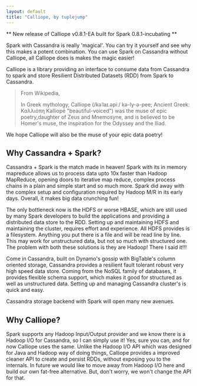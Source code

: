 ```yaml
---
layout: default
title: "Calliope, by tuplejump"
---
```



** New release of Calliope v0.8.1-EA built for Spark 0.8.1-incubating **

Spark with Cassandra is really 'magical'. You can try it yourself and see why this makes a potent combination. You can use Spark on Cassandra without Calliope, all Calliope does is makes the magic easier!

Calliope is a library providing an interface to consume data from Cassandra to spark and store Resilient Distributed Datasets (RDD) from Spark to Cassandra.

> From Wikipedia,
>
> In Greek mythology, Calliope (/kəˈlaɪ.əpiː/ kə-ly-ə-pee; Ancient Greek: Καλλιόπη Kalliopē "beautiful-voiced") was the muse of epic poetry,daughter of Zeus and Mnemosyne, and is believed to be Homer's muse, the inspiration for the Odyssey and the Iliad.

We hope Calliope will also be the muse of your epic data poetry! 

## Why Cassandra + Spark?
Cassandra + Spark is the match made in heaven! Spark with its in memory mapreduce allows us to process data upto 10x faster than Hadoop MapReduce, opening doors to iterative map reduce, complex process chains in a plain and simple start and so much more. Spark did away with the complex setup and configuration required by Hadoop M/R in its early days. Overall, it makes big data crunching fun!

The only bottleneck now is the HDFS or worse HBASE, which are still used by many Spark developers to build the applications and providing a distributed data store to the RDD. Setting up and maintaining HDFS and maintaining the cluster, requires effort and experience. All HDFS provides is a filesystem. Anything you put there is a file and will be read line by line. This may work for unstructured data, but not so much with structured one. The problem with both these solutions is they are Hadoop! There I said it!!!

Come in Cassandra, built on Dynamo's gossip with BigTable's column oriented storage, Cassandra provides a resilient fault tolerant robust very high speed data store. Coming from the NoSQL family of databases, it provides flexible schema support, which makes it good for structured as well as unstructured data. Setting up and managing Cassandra cluster's is quick and easy.

Cassandra storage backend with Spark will open many new avenues.

## Why Calliope?
Spark supports any Hadoop Input/Output provider and we know there is a Hadoop I/O for Cassandra, so I can simply use it! 
Yes, sure you can, and for now Calliope uses the same. Unlike the Hadoop I/O API which was designed for Java and Hadoop way of doing things, Calliope provides a improved cleaner API to create and persist RDDs, without exposing you to the internals. In future we would like to move away from Hadoop I/O here and build our own fat-free alternative. But, don't worry, we won't change the API for that.
